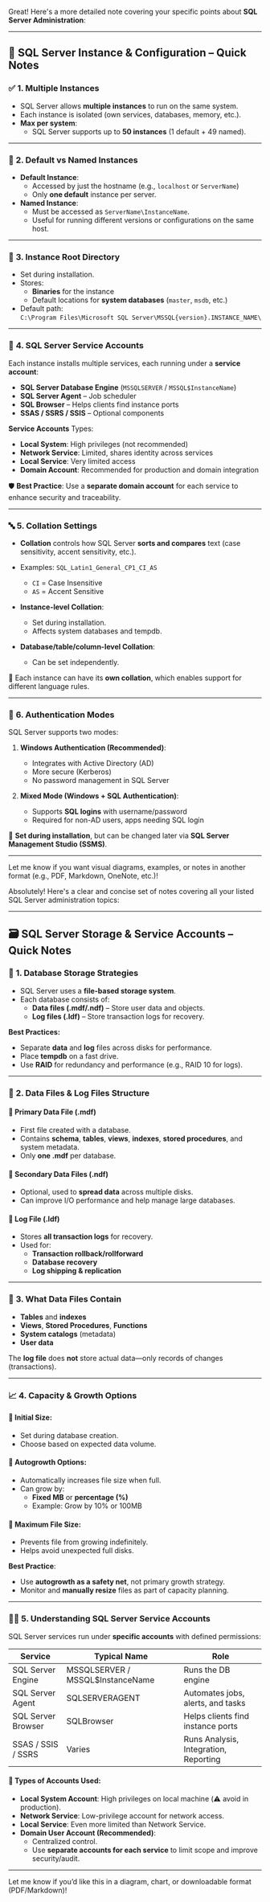 Great! Here's a more detailed note covering your specific points about **SQL Server Administration**:

---

## 🔧 **SQL Server Instance & Configuration – Quick Notes**

### ✅ **1. Multiple Instances**
- SQL Server allows **multiple instances** to run on the same system.
- Each instance is isolated (own services, databases, memory, etc.).
- **Max per system**: 
  - SQL Server supports up to **50 instances** (1 default + 49 named).

---

### 📛 **2. Default vs Named Instances**
- **Default Instance**:
  - Accessed by just the hostname (e.g., `localhost` or `ServerName`)
  - Only **one default** instance per server.
- **Named Instance**:
  - Must be accessed as `ServerName\InstanceName`.
  - Useful for running different versions or configurations on the same host.

---

### 📁 **3. Instance Root Directory**
- Set during installation.
- Stores:
  - **Binaries** for the instance
  - Default locations for **system databases** (`master`, `msdb`, etc.)
- Default path:  
  `C:\Program Files\Microsoft SQL Server\MSSQL{version}.INSTANCE_NAME\`

---

### 👤 **4. SQL Server Service Accounts**
Each instance installs multiple services, each running under a **service account**:
- **SQL Server Database Engine** (`MSSQLSERVER` / `MSSQL$InstanceName`)
- **SQL Server Agent** – Job scheduler
- **SQL Browser** – Helps clients find instance ports
- **SSAS / SSRS / SSIS** – Optional components

**Service Accounts** Types:
- **Local System**: High privileges (not recommended)
- **Network Service**: Limited, shares identity across services
- **Local Service**: Very limited access
- **Domain Account**: Recommended for production and domain integration

🛡️ **Best Practice**: Use a **separate domain account** for each service to enhance security and traceability.

---

### 🔤 **5. Collation Settings**
- **Collation** controls how SQL Server **sorts and compares** text (case sensitivity, accent sensitivity, etc.).
- Examples: `SQL_Latin1_General_CP1_CI_AS`  
  - `CI` = Case Insensitive  
  - `AS` = Accent Sensitive

- **Instance-level Collation**:
  - Set during installation.
  - Affects system databases and tempdb.
- **Database/table/column-level Collation**:
  - Can be set independently.

📝 Each instance can have its **own collation**, which enables support for different language rules.

---

### 🔐 **6. Authentication Modes**
SQL Server supports two modes:

1. **Windows Authentication (Recommended)**:
   - Integrates with Active Directory (AD)
   - More secure (Kerberos)
   - No password management in SQL Server

2. **Mixed Mode (Windows + SQL Authentication)**:
   - Supports **SQL logins** with username/password
   - Required for non-AD users, apps needing SQL login

🎯 **Set during installation**, but can be changed later via **SQL Server Management Studio (SSMS)**.

---

Let me know if you want visual diagrams, examples, or notes in another format (e.g., PDF, Markdown, OneNote, etc.)!


Absolutely! Here's a clear and concise set of notes covering all your listed SQL Server administration topics:

---

## 🗃️ **SQL Server Storage & Service Accounts – Quick Notes**

### 💾 **1. Database Storage Strategies**
- SQL Server uses a **file-based storage system**.
- Each database consists of:
  - **Data files (.mdf/.ndf)** – Store user data and objects.
  - **Log files (.ldf)** – Store transaction logs for recovery.

**Best Practices:**
- Separate **data** and **log** files across disks for performance.
- Place **tempdb** on a fast drive.
- Use **RAID** for redundancy and performance (e.g., RAID 10 for logs).

---

### 📁 **2. Data Files & Log Files Structure**

#### 🔹 **Primary Data File (.mdf)**
- First file created with a database.
- Contains **schema**, **tables**, **views**, **indexes**, **stored procedures**, and system metadata.
- Only **one .mdf** per database.

#### 🔸 **Secondary Data Files (.ndf)**
- Optional, used to **spread data** across multiple disks.
- Can improve I/O performance and help manage large databases.

#### 📘 **Log File (.ldf)**
- Stores **all transaction logs** for recovery.
- Used for:
  - **Transaction rollback/rollforward**
  - **Database recovery**
  - **Log shipping & replication**

---

### 🧱 **3. What Data Files Contain**
- **Tables** and **indexes**
- **Views**, **Stored Procedures**, **Functions**
- **System catalogs** (metadata)
- **User data**

The **log file** does **not** store actual data—only records of changes (transactions).

---

### 📈 **4. Capacity & Growth Options**

#### 📌 **Initial Size**:
- Set during database creation.
- Choose based on expected data volume.

#### 🚀 **Autogrowth Options**:
- Automatically increases file size when full.
- Can grow by:
  - **Fixed MB** or **percentage (%)**
  - Example: Grow by 10% or 100MB

#### 🛑 **Maximum File Size**:
- Prevents file from growing indefinitely.
- Helps avoid unexpected full disks.

**Best Practice**:
- Use **autogrowth as a safety net**, not primary growth strategy.
- Monitor and **manually resize** files as part of capacity planning.

---

### 🧑‍💼 **5. Understanding SQL Server Service Accounts**

SQL Server services run under **specific accounts** with defined permissions:

| Service                  | Typical Name                        | Role                                  |
|--------------------------|-------------------------------------|---------------------------------------|
| SQL Server Engine        | MSSQLSERVER / MSSQL$InstanceName    | Runs the DB engine                    |
| SQL Server Agent         | SQLSERVERAGENT                      | Automates jobs, alerts, and tasks     |
| SQL Server Browser       | SQLBrowser                          | Helps clients find instance ports     |
| SSAS / SSIS / SSRS       | Varies                              | Runs Analysis, Integration, Reporting |

#### 👤 **Types of Accounts Used**:
- **Local System Account**: High privileges on local machine (⚠️ avoid in production).
- **Network Service**: Low-privilege account for network access.
- **Local Service**: Even more limited than Network Service.
- **Domain User Account (Recommended)**:
  - Centralized control.
  - Use **separate accounts for each service** to limit scope and improve security/audit.

---

Let me know if you’d like this in a diagram, chart, or downloadable format (PDF/Markdown)!


